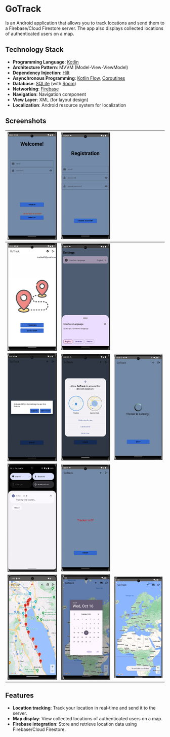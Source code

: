 # GoTrack

Is an Android application that allows you to track locations and send them to a Firebase/Cloud Firestore server. The app also displays collected locations of authenticated users on a map.

## Technology Stack

- **Programming Language**: [Kotlin](https://kotlinlang.org/)
- **Architecture Pattern**: MVVM (Model-View-ViewModel)
- **Dependency Injection**: [Hilt](https://developer.android.com/training/dependency-injection/hilt-android)
- **Asynchronous Programming**: [Kotlin Flow](https://kotlinlang.org/docs/flow.html), [Coroutines](https://kotlinlang.org/docs/coroutines-overview.html)
- **Database**: [SQLite](https://www.sqlite.org/index.html) (with [Room](https://developer.android.com/training/data-storage/room))
- **Networking**: [Firebase](https://firebase.google.com)
- **Navigation**: Navigation component
- **View Layer**: XML (for layout design)
- **Localization**: Android resource system for localization

## Screenshots

| ![Screenshot 1](screenshots/sign_in.png)  | ![Screenshot 2](screenshots/sign_up.png)          |                                                |
|:-----------------------------------------:|:-------------------------------------------------:|:-----------------------------------------:     |
| ![Screenshot 3](screenshots/action.png)   | ![Screenshot 4](screenshots/settings.png)         |                                                |
| ![Screenshot 4](screenshots/gps_not.png)  | ![Screenshot 5](screenshots/track_permission.png) | ![Screenshot 6](screenshots/tracking.png)      |
| ![Screenshot 7](screenshots/notif.png)    | ![Screenshot 8](screenshots/trackerIsOf.png)      |                                                |       
| ![Screenshot 9](screenshots/map.png)      | ![Screenshot 10](screenshots/mapDay.png)          | ![Screenshot 11](screenshots/noCoordinates.png)|                                                
## Features
- **Location tracking**: Track your location in real-time and send it to the server.
- **Map display**: View collected locations of authenticated users on a map.
- **Firebase integration**: Store and retrieve location data using Firebase/Cloud Firestore.
